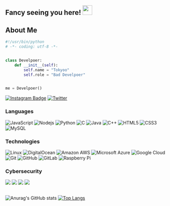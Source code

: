 ## Fancy seeing you here! <img src="https://raw.githubusercontent.com/Pwned-h/Pwned-h/main/wave.gif" width="30px">
## About Me
```python
#!/usr/bin/python
# -*- coding: utf-8 -*-


class Develpoer:
    def __init__(self):
        self.name = "Tokyoo"
        self.role = "Bad Develpoer"


me = Develpoer()
```
[![Instagram Badge](https://img.shields.io/badge/-Pwned.cpp-purple?style=flat-square&logo=instagram&logoColor=white&link=https://instagram.com/Pwned.cpp/)](https://instagram.com/Pwned.cpp)
[![Twitter](https://img.shields.io/badge/twitter-1DA1F2.svg?style=flat-square&logo=twitter&logoColor=ffffff)](https://twitter.com/7v2p_)
### Languages
![JavaScript](https://img.shields.io/badge/-JavaScript-black?style=flat-square&logo=javascript)
![Nodejs](https://img.shields.io/badge/-Nodejs-black?style=flat-square&logo=Node.js)
![Python](https://img.shields.io/badge/-Python-black?style=flat-square&logo=Python)
![C](https://img.shields.io/badge/-C-000?&logo=C)
![Java](https://img.shields.io/badge/-java-E34A86?style=flat-square&logo=java)
![C++](https://img.shields.io/badge/-C++-00599C?style=flat-square&logo=c)
![HTML5](https://img.shields.io/badge/-HTML5-E34F26?style=flat-square&logo=html5&logoColor=white)
![CSS3](https://img.shields.io/badge/-CSS3-1572B6?style=flat-square&logo=css3)
![MySQL](https://img.shields.io/badge/-MySQL-black?style=flat-square&logo=mysql)
### Technologies
![Linux](https://img.shields.io/badge/-Linux-000?&logo=Linux)
![DigitalOcean](https://img.shields.io/badge/-Digital%20Ocean-darkblue?style=flat-square&logo=digitalocean)
![Amazon AWS](https://img.shields.io/badge/Amazon%20AWS-232F3E?style=flat-square&logo=amazon-aws)
![Microsoft Azure](https://img.shields.io/badge/Microsoft%20Azure-232F7E?style=flat-square&logo=microsoft-azure)
![Google Cloud](https://img.shields.io/badge/Google%20Cloud-black?style=flat-square&logo=google-cloud)
![Git](https://img.shields.io/badge/-Git-black?style=flat-square&logo=git)
![GitHub](https://img.shields.io/badge/-GitHub-181717?style=flat-square&logo=github)
![GitLab](https://img.shields.io/badge/-GitLab-FCA121?style=flat-square&logo=gitlab)
![Raspberry Pi](https://img.shields.io/badge/-Raspberry%20Pi-C51A4A?style=flat-square&logo=Raspberry-Pi)

### Cybersecurity
![](https://img.shields.io/badge/-🌊%20SYN%20Flood-000)
![](https://img.shields.io/badge/-🗂%20Packet%20Sniffing%20%26%20Spoofing-000)
![](https://img.shields.io/badge/-💉%20SQL%20Injection-000)
![](https://img.shields.io/badge/-🌐%20Network%20Tools-000)
##
![Anurag's GitHub stats](https://github-readme-stats.vercel.app/api?username=Pwned-h&show_icons=true&theme=tokyonight)
[![Top Langs](https://github-readme-stats.vercel.app/api/top-langs/?username=Pwned-h&theme=tokyonight&layout=compact)](https://github.com/anuraghazra/github-readme-stats)




